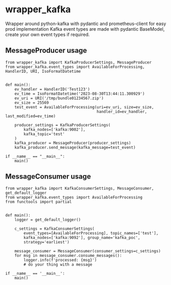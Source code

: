 # wrapper_kafka

Wrapper around python-kafka with pydantic and prometheus-client for easy prod implementation
Kafka event types are made with pydantic BaseModel, create your own event types if required.

## MessageProducer usage

```
from wrapper_kafka import KafkaProducerSettings, MessageProducer
from wrapper_kafka.event_types import AvailableForProcessing, HandlerID, URI, IsoFormatDatetime


def main():
    ev_handler = HandlerID('Test123')
    ev_time = IsoFormatDatetime('2023-08-30T13:44:11.300929')
    ev_uri = URI('/tmp/bundle01234567.zip')
    ev_size = 25569
    test_event = AvailableForProcessing(uri=ev_uri, size=ev_size,
                                        handler_id=ev_handler, last_modified=ev_time)

    producer_settings = KafkaProducerSettings(
        kafka_nodes=['kafka:9002'],
        kafka_topic='test'
    )
    kafka_producer = MessageProducer(producer_settings)
    kafka_producer.send_message(kafka_message=test_event)

if __name__ == "__main__":
    main()

```

## MessageConsumer usage

```
from wrapper_kafka import KafkaConsumerSettings, MessageConsumer, get_default_logger
from wrapper_kafka.event_types import AvailableForProcessing
from functools import partial


def main():
    logger = get_default_logger()
    
    c_settings = KafkaConsumerSettings(
        event_types=[AvailableForProcessing], topic_names=['test'],
        kafka_nodes=['kafka:9092'], group_name='kafka_poc',
        strategy='earliest')

    message_consumer = MessageConsumer(consumer_settings=c_settings)
    for msg in message_consumer.consume_messages():
        logger.info(f'processed: {msg}')
        # do your thing with a message

if __name__ == '__main__':
    main()

```